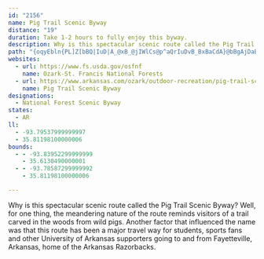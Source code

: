 ```yaml
---
id: "2156"
name: Pig Trail Scenic Byway
distance: "19"
duration: Take 1-2 hours to fully enjoy this byway.
description: Why is this spectacular scenic route called the Pig Trail Scenic Byway? Well, for one thing, the meandering nature of the route reminds one of a trail created by pigs wandering through the woods.
path: "{oqyEbln{PL]Z[bBQ|IuD|A_@xB_@jIWlCs@p^aQrIuDvB_BxBaCdA}@bBgAjDaBdDqBbCoB`Ae@jASfDFrHt@dInA~Bz@`GzExC|@vDf@~@^jMrI|A~AhAnB~FfNtAfC`DjDpB`Ax@RpObC|B~@xQtK~Q~QbEpHl@x@t@h@xAh@hCZbRj@tKe@xGm@jHM|E`C~Bv@vLlBdCR|DDnE_@lCi@l@ZnB`BlF`BhAP`CEhBJbBz@tBlBRt@TfE^hBrAjEnCzElArDNfBNPh@Vr@Ct@g@bAmAnAq@pHaB~@?t@`@`EfIbAlAt@\\dAOl@[|@w@nCaDbDaHh@y@d@[l@KtCJ`EtA|@~@nAzCj@dAZVzAx@vA^jBXh@EfDw@h@e@~@wBj@o@v@e@fKgC~BKvBa@rAq@jCuBbAsAbAwChAcEvBsKNY`KaI|H_ErB[hAL~L`CtBPdJk@|Cg@xDyA|A_AlDcNj@o@bBo@lA?`ATdEvClGrBdBt@vE~AXPXp@tBzGfAzAjB~AtBpAzA^dAl@j@JxBIbHN|AK~@Sd@YBWIQk@SyF_AK_@BYTM|CKlEs@rFBb@I^S~@sBZ[`@OhCJn@ElDoDxB}@b@?ZJd@f@bB~CPj@j@zEh@dHT~@r@r@tCx@PNPv@Dd@EfB|@|UNb@dAXXZBd@]dBBdAr@tC~AxCj@nBLhANpIT|DVdA`@z@bA~@bAZxSpBhAVrBt@~@jA|ClF~AxDlE`M|DlHxBrB~OtI`IxErClBlC`Cx@rAtDrJl@z@ZVv@Dj@IfB_AzJuIhDaFhAgAtKgGrBk@jBGvZ~An`@Z|@PlBrA~UpTtHfEt@Rl@AxEwAx@GXJxClEbB~ArD`CX`@ZvAtAbQJf@^TTERSNk@x@{HXwA^e@~@a@bADrBnAt@v@bAxB`@d@b@Ld@Q`A_BZOvGo@lEiAdJyDdUsItFsCt@Sh@Ft@h@pDtDhDvC`B\\jDYhLyB~AGlEp@t@Ch@g@L_@JoDRq@^]TCrA@fJzAlDjBn@LfCHnQfA`QxApC~@|BrAjA`AlB~B"
websites:
  - url: https://www.fs.usda.gov/osfnf
    name: Ozark-St. Francis National Forests
  - url: https://www.arkansas.com/ozark/outdoor-recreation/pig-trail-scenic-byway
    name: Pig Trail Scenic Byway
designations:
  - National Forest Scenic Byway
states:
  - AR
ll:
  - -93.79537999999997
  - 35.81198100000006
bounds:
  - - -93.83952299999999
    - 35.6130490000001
  - - -93.78587299999992
    - 35.81198100000006

---
```


Why is this spectacular scenic route called the Pig Trail Scenic Byway? Well, for one thing, the meandering nature of the route reminds visitors of a trail carved in the woods from wild pigs. Another factor that influenced the name was that this route has been a major travel way for students, sports fans and other University of Arkansas supporters going to and from Fayetteville, Arkansas, home of the Arkansas Razorbacks.
